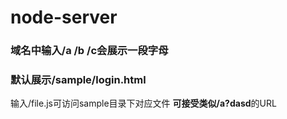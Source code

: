 # node-server
### 域名中输入/a /b /c会展示一段字母
### 默认展示/sample/login.html
输入/file.js可访问sample目录下对应文件
 **可接受类似/a?dasd**的URL
